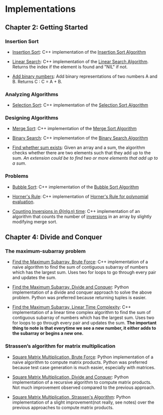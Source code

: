 # Implementations

## Chapter 2: Getting Started

### Insertion Sort

* [Insertion Sort](https://github.com/kyscg/PaperbackAlgorithms/blob/master/IntroToAlgorithms/Implementations/insertionSort.cpp): C++ implementation of the [Insertion Sort Algorithm](https://en.wikipedia.org/wiki/Insertion_sort)

* [Linear Search](https://github.com/kyscg/PaperbackAlgorithms/blob/master/IntroToAlgorithms/Implementations/linearSearch.cpp): C++ implementation of the [Linear Search Algorithm](https://en.wikipedia.org/wiki/Linear_search). Returns the index if the element is found and "NIL" if not.

* [Add binary numbers](https://github.com/kyscg/PaperbackAlgorithms/blob/master/IntroToAlgorithms/Implementations/binaryAddition.cpp): Add binary representations of two numbers A and B. Returns C : C = A + B.

### Analyzing Algorithms

* [Selection Sort](https://github.com/kyscg/PaperbackAlgorithms/blob/master/IntroToAlgorithms/Implementations/selectionSort.cpp): C++ implementation of the [Selection Sort Algorithm](https://en.wikipedia.org/wiki/Selection_sort)

### Designing Algorithms

* [Merge Sort](https://github.com/kyscg/PaperbackAlgorithms/blob/master/IntroToAlgorithms/Implementations/mergeSort.cpp): C++ implementation of the [Merge Sort Algorithm](https://en.wikipedia.org/wiki/Merge_sort)

* [Binary Search](https://github.com/kyscg/PaperbackAlgorithms/blob/master/IntroToAlgorithms/Implementations/binarySearch.cpp): C++ implementation of the [Binary Search Algorithm](https://en.wikipedia.org/wiki/Binary_search_algorithm)

* [Find whether sum exists](https://github.com/kyscg/PaperbackAlgorithms/blob/master/IntroToAlgorithms/Implementations/findSum.cpp): Given an array and a sum, the algorithm checks whether there are two elements such that they add up to the sum. *An extension could be to find two or more elements that add up to a sum*.

### Problems

* [Bubble Sort](https://github.com/kyscg/PaperbackAlgorithms/blob/master/IntroToAlgorithms/Implementations/bubbleSort.cpp): C++ implementation of the [Bubble Sort Algorithm](https://en.wikipedia.org/wiki/Bubble_sort)

* [Horner's Rule](https://github.com/kyscg/PaperbackAlgorithms/blob/master/IntroToAlgorithms/Implementations/hornersRule.cpp): C++ implementation of [Horner's Rule for polynomial evaluation](https://en.wikipedia.org/wiki/Horner%27s_method).

* [Counting Inversions in $\Theta(n\lg{n})$ time](https://github.com/kyscg/PaperbackAlgorithms/blob/master/IntroToAlgorithms/Implementations/inversionCount.cpp): C++ implementation of an algorithm that counts the number of [inversions](https://en.wikipedia.org/wiki/Inversion_discrete_mathematics) in an array by slightly modifying merge sort.


## Chapter 4: Divide and Conquer

### The maximum-subarray problem

* [Find the Maximum Subarray, Brute Force](https://github.com/kyscg/PaperbackAlgorithms/blob/master/IntroToAlgorithms/Implementations/findMaxSubarrayBruteForce.cpp): C++ implementation of a naive algorithm to find the sum of contiguous subarray of numbers which has the largest sum. Uses two for loops to go through every pair and updates the sum.

* [Find the Maximum Subarray, Divide and Conquer](https://github.com/kyscg/PaperbackAlgorithms/blob/master/IntroToAlgorithms/Implementations/findMaxSubarrayDivideConquer.py): Python implementation of a divide and conquer approach to solve the above problem. Python was preferred because returning tuples is easier.

* [Find the Maximum Subarray, Linear Time Complexity](https://github.com/kyscg/PaperbackAlgorithms/blob/master/IntroToAlgorithms/Implementations/findMaxSubarrayLinear.cpp): C++ implementation of a linear time complex algorithm to find the sum of contiguous subarray of numbers which has the largest sum. Uses two for loops to go through every pair and updates the sum. **The important thing to note is that everytime we see a new number, it either adds to the subarray or begins a new one.**

### Strassen’s algorithm for matrix multiplication

* [Square Matrix Multiplication, Brute Force](https://github.com/kyscg/PaperbackAlgorithms/blob/master/IntroToAlgorithms/Implementations/squareMatrixMultiplyBruteForce.py): Python implementation of a naive algorithm to compute matrix products. Python was preferred because test case generation is much easier, especially with matrices.

* [Square Matrix Multiplication, Divide and Conquer](https://github.com/kyscg/PaperbackAlgorithms/blob/master/IntroToAlgorithms/Implementations/squareMatrixMultiplyBruteForce.py): Python implementation of a recursive algorithm to compute matrix products. Not much improvement observed compared to the previous approach.

* [Square Matrix Multiplication, Strassen's Algorithm](https://github.com/kyscg/PaperbackAlgorithms/blob/master/IntroToAlgorithms/Implementations/squareMatrixMultiplyBruteForce.py): Python implementation of a slight improvement(not really, see notes) over the previous approaches to compute matrix products.
